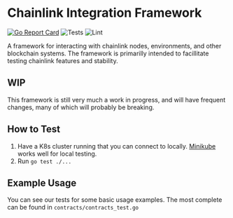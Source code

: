# Chainlink Integration Framework

[![Go Report Card](https://goreportcard.com/badge/github.com/smartcontractkit/integrations-framework)](https://goreportcard.com/report/github.com/smartcontractkit/integrations-framework)
![Tests](https://github.com/smartcontractkit/integrations-framework/actions/workflows/test.yaml/badge.svg)
![Lint](https://github.com/smartcontractkit/integrations-framework/actions/workflows/lint.yaml/badge.svg)

A framework for interacting with chainlink nodes, environments, and other blockchain systems.
The framework is primarilly intended to facillitate testing chainlink features and stability.

## WIP

This framework is still very much a work in progress, and will have frequent changes, many of which will probably be
breaking.

## How to Test

1. Have a K8s cluster running that you can connect to locally. [Minikube](https://minikube.sigs.k8s.io/docs/)
   works well for local testing.
2. Run `go test ./...`

## Example Usage

You can see our tests for some basic usage examples. The most complete can be found in `contracts/contracts_test.go`
